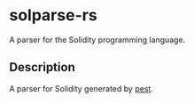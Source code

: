 # solparse-rs
A parser for the Solidity programming language.
 
## Description
A parser for Solidity generated by [pest](https://github.com/pest-parser/pest).
